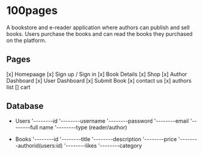 # 100pages 
A bookstore and e-reader application where authors can publish and sell books. Users purchase the books and can read the books they purchased on the platform. 

## Pages 
[x] Homepaage 
[x] Sign up / Sign in 
[x] Book Details 
[x] Shop 
[x] Author Dashboard 
[x] User Dashboard 
[x] Submit Book 
[x] contact us 
[x] authors list 
[] cart


## Database 

- Users 
'--------id
'--------username
'--------password
'--------email
'--------full name
'--------type (reader/author)

- Books 
'--------id
'--------title
'--------description
'--------price
'--------authorid(users:id)
'--------likes
'--------category
